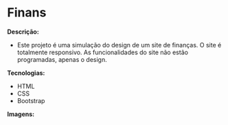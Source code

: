 # Finans

**Descrição:**
 - Este projeto é uma simulação do design de um site de finanças. O site é totalmente responsivo. As funcionalidades do site não estão programadas, apenas o design. 
 
 **Tecnologias:**
 - HTML
 - CSS
 - Bootstrap
 
 **Imagens:**
